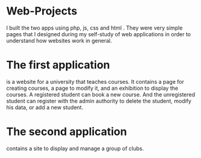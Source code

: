 # Web-Projects


I built the two apps using php, js, css and html . They were very simple pages that I designed during my self-study of web applications in order to understand how websites work in general. 

# The first application
is a website for a university that teaches courses. It contains a page for creating courses, a page to modify it, and an exhibition to display the courses. A registered student can book a new course. And the unregistered student can register with the admin authority to delete the student, modify his data, or add a new student. 

# The second application 
contains a site to display and manage a group of clubs.
